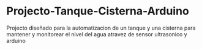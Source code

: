 # Projecto-Tanque-Cisterna-Arduino
Projecto diseñado para la automatizacion de un tanque y una cisterna para mantener y monitorear el nivel del agua atravez de sensor ultrasonico y arduino
